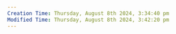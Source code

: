 ```yaml
---
Creation Time: Thursday, August 8th 2024, 3:34:40 pm
Modified Time: Thursday, August 8th 2024, 3:42:20 pm
---
```

